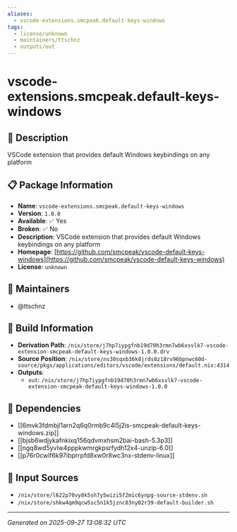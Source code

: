 ```yaml
---
aliases:
  - vscode-extensions.smcpeak.default-keys-windows
tags:
  - license/unknown
  - maintainers/ttschnz
  - outputs/out
---
```


# vscode-extensions.smcpeak.default-keys-windows

## 📝 Description

VSCode extension that provides default Windows keybindings on any platform

## 📋 Package Information

- **Name**: `vscode-extensions.smcpeak.default-keys-windows`
- **Version**: `1.0.0`
- **Available**: ✅ Yes
- **Broken**: ✅ No
- **Description**: VSCode extension that provides default Windows keybindings on any platform
- **Homepage**: [https://github.com/smcpeak/vscode-default-keys-windows](https://github.com/smcpeak/vscode-default-keys-windows)
- **License**: `unknown`
## 👥 Maintainers

- @ttschnz


## 🔧 Build Information

- **Derivation Path**: `/nix/store/j7hp7iypgfnb19d70h3rmn7wb6xsvlk7-vscode-extension-smcpeak-default-keys-windows-1.0.0.drv`
- **Source Position**: `/nix/store/ns30sqxb36k8jrds8z18rv96bpnwc60d-source/pkgs/applications/editors/vscode/extensions/default.nix:4314`
- **Outputs**:
  - `out`:  `/nix/store/j7hp7iypgfnb19d70h3rmn7wb6xsvlk7-vscode-extension-smcpeak-default-keys-windows-1.0.0`

## 🔗 Dependencies

- [[6mvk3fdmbjl1arn2q6q0rmb9c4l5j2is-smcpeak-default-keys-windows.zip]]
- [[bjsb6wdjykafnkixq156qdvmxhsm2bai-bash-5.3p3]]
- [[ngq8wd5yvlw4pppkwmrgkpsrfydh12x4-unzip-6.0]]
- [[p76r0cwlf6k97ibprrpfd8xw0r8wc3nx-stdenv-linux]]

## 📁 Input Sources

- `/nix/store/l622p70vy8k5sh7y5wizi5f2mic6ynpg-source-stdenv.sh`
- `/nix/store/shkw4qm9qcw5sc5n1k5jznc83ny02r39-default-builder.sh`

---
*Generated on 2025-09-27 13:08:32 UTC*
